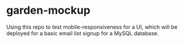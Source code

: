 # garden-mockup

Using this repo to test mobile-responsiveness for a UI, which will be deployed for a basic email list signup for a MySQL database.